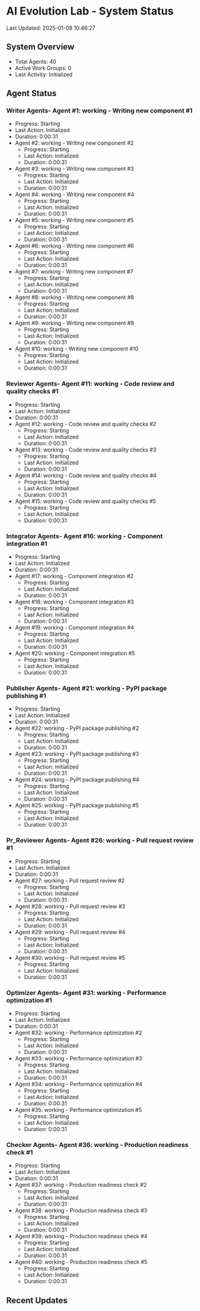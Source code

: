 # AI Evolution Lab - System Status
Last Updated: 2025-01-08 10:46:27

## System Overview
- Total Agents: 40
- Active Work Groups: 0
- Last Activity: Initialized

## Agent Status

### Writer Agents- Agent #1: working - Writing new component #1
  - Progress: Starting
  - Last Action: Initialized
  - Duration: 0:00:31
- Agent #2: working - Writing new component #2
  - Progress: Starting
  - Last Action: Initialized
  - Duration: 0:00:31
- Agent #3: working - Writing new component #3
  - Progress: Starting
  - Last Action: Initialized
  - Duration: 0:00:31
- Agent #4: working - Writing new component #4
  - Progress: Starting
  - Last Action: Initialized
  - Duration: 0:00:31
- Agent #5: working - Writing new component #5
  - Progress: Starting
  - Last Action: Initialized
  - Duration: 0:00:31
- Agent #6: working - Writing new component #6
  - Progress: Starting
  - Last Action: Initialized
  - Duration: 0:00:31
- Agent #7: working - Writing new component #7
  - Progress: Starting
  - Last Action: Initialized
  - Duration: 0:00:31
- Agent #8: working - Writing new component #8
  - Progress: Starting
  - Last Action: Initialized
  - Duration: 0:00:31
- Agent #9: working - Writing new component #9
  - Progress: Starting
  - Last Action: Initialized
  - Duration: 0:00:31
- Agent #10: working - Writing new component #10
  - Progress: Starting
  - Last Action: Initialized
  - Duration: 0:00:31

### Reviewer Agents- Agent #11: working - Code review and quality checks #1
  - Progress: Starting
  - Last Action: Initialized
  - Duration: 0:00:31
- Agent #12: working - Code review and quality checks #2
  - Progress: Starting
  - Last Action: Initialized
  - Duration: 0:00:31
- Agent #13: working - Code review and quality checks #3
  - Progress: Starting
  - Last Action: Initialized
  - Duration: 0:00:31
- Agent #14: working - Code review and quality checks #4
  - Progress: Starting
  - Last Action: Initialized
  - Duration: 0:00:31
- Agent #15: working - Code review and quality checks #5
  - Progress: Starting
  - Last Action: Initialized
  - Duration: 0:00:31

### Integrator Agents- Agent #16: working - Component integration #1
  - Progress: Starting
  - Last Action: Initialized
  - Duration: 0:00:31
- Agent #17: working - Component integration #2
  - Progress: Starting
  - Last Action: Initialized
  - Duration: 0:00:31
- Agent #18: working - Component integration #3
  - Progress: Starting
  - Last Action: Initialized
  - Duration: 0:00:31
- Agent #19: working - Component integration #4
  - Progress: Starting
  - Last Action: Initialized
  - Duration: 0:00:31
- Agent #20: working - Component integration #5
  - Progress: Starting
  - Last Action: Initialized
  - Duration: 0:00:31

### Publisher Agents- Agent #21: working - PyPI package publishing #1
  - Progress: Starting
  - Last Action: Initialized
  - Duration: 0:00:31
- Agent #22: working - PyPI package publishing #2
  - Progress: Starting
  - Last Action: Initialized
  - Duration: 0:00:31
- Agent #23: working - PyPI package publishing #3
  - Progress: Starting
  - Last Action: Initialized
  - Duration: 0:00:31
- Agent #24: working - PyPI package publishing #4
  - Progress: Starting
  - Last Action: Initialized
  - Duration: 0:00:31
- Agent #25: working - PyPI package publishing #5
  - Progress: Starting
  - Last Action: Initialized
  - Duration: 0:00:31

### Pr_Reviewer Agents- Agent #26: working - Pull request review #1
  - Progress: Starting
  - Last Action: Initialized
  - Duration: 0:00:31
- Agent #27: working - Pull request review #2
  - Progress: Starting
  - Last Action: Initialized
  - Duration: 0:00:31
- Agent #28: working - Pull request review #3
  - Progress: Starting
  - Last Action: Initialized
  - Duration: 0:00:31
- Agent #29: working - Pull request review #4
  - Progress: Starting
  - Last Action: Initialized
  - Duration: 0:00:31
- Agent #30: working - Pull request review #5
  - Progress: Starting
  - Last Action: Initialized
  - Duration: 0:00:31

### Optimizer Agents- Agent #31: working - Performance optimization #1
  - Progress: Starting
  - Last Action: Initialized
  - Duration: 0:00:31
- Agent #32: working - Performance optimization #2
  - Progress: Starting
  - Last Action: Initialized
  - Duration: 0:00:31
- Agent #33: working - Performance optimization #3
  - Progress: Starting
  - Last Action: Initialized
  - Duration: 0:00:31
- Agent #34: working - Performance optimization #4
  - Progress: Starting
  - Last Action: Initialized
  - Duration: 0:00:31
- Agent #35: working - Performance optimization #5
  - Progress: Starting
  - Last Action: Initialized
  - Duration: 0:00:31

### Checker Agents- Agent #36: working - Production readiness check #1
  - Progress: Starting
  - Last Action: Initialized
  - Duration: 0:00:31
- Agent #37: working - Production readiness check #2
  - Progress: Starting
  - Last Action: Initialized
  - Duration: 0:00:31
- Agent #38: working - Production readiness check #3
  - Progress: Starting
  - Last Action: Initialized
  - Duration: 0:00:31
- Agent #39: working - Production readiness check #4
  - Progress: Starting
  - Last Action: Initialized
  - Duration: 0:00:31
- Agent #40: working - Production readiness check #5
  - Progress: Starting
  - Last Action: Initialized
  - Duration: 0:00:31


## Recent Updates

